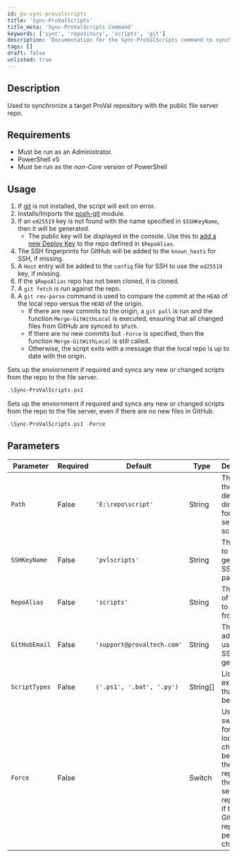 ```yaml
---
id: ps-sync-provalscripts
title: 'Sync-ProValScripts'
title_meta: 'Sync-ProValScripts Command'
keywords: ['sync', 'repository', 'scripts', 'git']
description: 'Documentation for the Sync-ProValScripts command to synchronize a target ProVal repository with the public file server repo.'
tags: []
draft: false
unlisted: true
---
```

## Description
Used to synchronize a target ProVal repository with the public file server repo.

## Requirements
- Must be run as an Administrator.
- PowerShell v5
- Must be run as the *non-Core* version of PowerShell

## Usage
1. If [git](https://git-scm.com/) is not installed, the script will exit on error.
2. Installs/Imports the [posh-git](https://github.com/dahlbyk/posh-git) module.
3. If an `ed25519` key is not found with the name specified in `$SSHKeyName`, then it will be generated.
    - The public key will be displayed in the console. Use this to [add a new Deploy Key](https://docs.github.com/en/developers/overview/managing-deploy-keys#setup-2) to the repo defined in `$RepoAlias`.
4. The SSH fingerprints for GitHub will be added to the `known_hosts` for SSH, if missing.
5. A `Host` entry will be added to the `config` file for SSH to use the `ed25519` key, if missing.
6. If the `$RepoAlias` repo has not been cloned, it is cloned.
7. A `git fetch` is run against the repo.
8. A `git rev-parse` command is used to compare the commit at the `HEAD` of the local repo versus the `HEAD` of the origin.
    - If there are new commits to the origin, a `git pull` is run and the function `Merge-GitWithLocal` is executed, ensuring that all changed files from GitHub are synced to `$Path`.
    - If there are no new commits but `-Force` is specified, then the function `Merge-GitWithLocal` is still called.
    - Otherwise, the script exits with a message that the local repo is up to date with the origin.


Sets up the enviornment if required and syncs any new or changed scripts from the repo to the file server.

```powershell
.\Sync-ProValScripts.ps1
```

Sets up the enviornment if required and syncs any new or changed scripts from the repo to the file server, even if there are no new files in GitHub.

```powershell
.\Sync-ProValScripts.ps1 -Force
```

## Parameters
| Parameter         | Required  | Default                    | Type      | Description                               |
| ----------------- | --------- | ---------                  | --------- | ----------------------------------------- |
| `Path`            | False     | `'E:\repo\script'`         | String    | The path of the destination directory for the file server script repo. |
| `SSHKeyName`      | False     | `'pvlscripts'`             | String    | The name to give the generated SSH key pair. |
| `RepoAlias`       | False     | `'scripts'`                | String    | The name of the repo to sync from. |
| `GitHubEmail`     | False     | `'support@provaltech.com'` | String    | The e-mail address to use for the SSH key generation. |
| `ScriptTypes`     | False     | `('.ps1', '.bat', '.py')`  | String[]  | List of extensions that should be synced. |
| `Force`           | False     |                            | Switch    | Use this switch to force a local diff check between the GitHub repo and the file server repo, even if the origin GitHub repo has no pending changes. |
